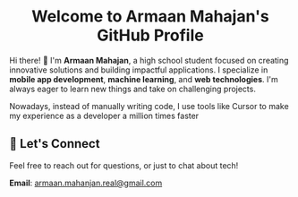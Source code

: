 <h1 align="center"> Welcome to Armaan Mahajan's GitHub Profile </h1>

Hi there! 👋 I'm **Armaan Mahajan**, a high school student focused on creating innovative solutions and building impactful applications. I specialize in **mobile app development**, **machine learning**, and **web technologies**. I'm always eager to learn new things and take on challenging projects.

<p> Nowadays, instead of manually writing code, I use tools like Cursor to make my experience as a developer a million times faster</p>

## 💬 Let's Connect
<p> Feel free to reach out for questions, or just to chat about tech! </p>

**Email**: [armaan.mahanjan.real@gmail.com](mailto:armaan.mahanjan.real@gmail.com)
